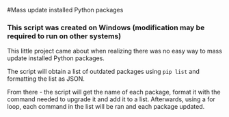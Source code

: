 #Mass update installed Python packages

### This script was created on Windows (modification may be required to run on other systems)

This little project came about when realizing there was no easy way to mass update installed Python packages.

The script will obtain a list of outdated packages using `pip list` and formatting the list as JSON.

From there - the script will get the name of each package, format it with the command needed to upgrade it and add it to a list. Afterwards, using a for loop, each command in the list will be ran and each package updated.
